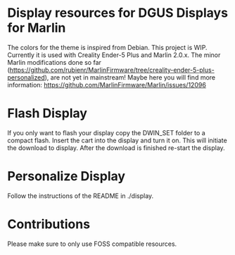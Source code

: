 # Display resources for DGUS Displays for Marlin

The colors for the theme is inspired from Debian.
This project is WIP.
Currently it is used with Creality Ender-5 Plus and Marlin 2.0.x.
The minor Marlin modifications done so far (https://github.com/rubienr/MarlinFirmware/tree/creality-ender-5-plus-personalized),
are not yet in mainstream!
Maybe here you will find more information: https://github.com/MarlinFirmware/Marlin/issues/12096

# Flash Display

If you only want to flash your display copy the DWIN_SET folder to a compact flash.
Insert the cart into the display and turn it on.
This will initiate the download to display.
After the download is finished re-start the display.

# Personalize Display

Follow the instructions of the README in ./display.

# Contributions

Please make sure to only use FOSS compatible resources.
